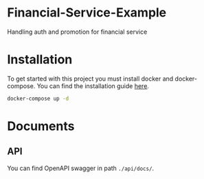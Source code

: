 # Financial-Service-Example

Handling auth and promotion for financial service

# Installation
To get started with this project you must install docker and docker-compose. You can find the installation guide [here](https://docs.docker.com/get-docker/).
```bash
docker-compose up -d
```
# Documents
## API
You can find OpenAPI swagger in path `./api/docs/`.